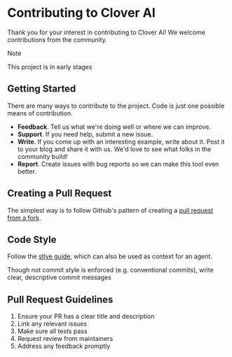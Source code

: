 # Contributing to Clover AI

Thank you for your interest in contributing to Clover AI! We welcome contributions from the community.

> [!NOTE]  
> This project is in early stages

## Getting Started

There are many ways to contribute to the project. Code is just one possible means of contribution.

- **Feedback**. Tell us what we're doing well or where we can improve.
- **Support**. If you need help, submit a new issue.
- **Write**. If you come up with an interesting example, write about it. Post it to your blog and share it with us. We'd love to see what folks in the community build!
- **Report**. Create issues with bug reports so we can make this tool even better.

## Creating a Pull Request

The simplest way is to follow Github's pattern of creating a [pull request from a fork](https://docs.github.com/en/pull-requests/collaborating-with-pull-requests/proposing-changes-to-your-work-with-pull-requests/creating-a-pull-request-from-a-fork).

## Code Style

Follow the [stlye guide](./STYLEGUIDE.md), which can also be used as context for an agent.

Though not commit style is enforced (e.g. conventional commits), write clear, descriptive commit messages

## Pull Request Guidelines

1. Ensure your PR has a clear title and description
2. Link any relevant issues
3. Make sure all tests pass
4. Request review from maintainers
5. Address any feedback promptly
